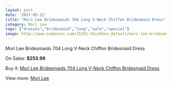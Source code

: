```yaml
---
layout: post
date: '2017-05-22'
title: "Mori Lee Bridesmaids 704 Long V-Neck Chiffon Bridesmaid Dress"
category: Mori Lee
tags: ["dresses","bridesmaid","long","sale","special"]
image: http://www.eudances.com/15101-thickbox_default/mori-lee-bridesmaids-704-long-v-neck-chiffon-bridesmaid-dress.jpg
---
```

Mori Lee Bridesmaids 704 Long V-Neck Chiffon Bridesmaid Dress

On Sales: **$253.99**
<a href="https://www.eudances.com/en/mori-lee/4484-mori-lee-bridesmaids-704-long-v-neck-chiffon-bridesmaid-dress.html"><amp-img layout="responsive" width="600" height="600" src="//www.eudances.com/15101-thickbox_default/mori-lee-bridesmaids-704-long-v-neck-chiffon-bridesmaid-dress.jpg" alt="Mori Lee Bridesmaids 704 Long V-Neck Chiffon Bridesmaid Dress 0" /></a>
<a href="https://www.eudances.com/en/mori-lee/4484-mori-lee-bridesmaids-704-long-v-neck-chiffon-bridesmaid-dress.html"><amp-img layout="responsive" width="600" height="600" src="//www.eudances.com/15105-thickbox_default/mori-lee-bridesmaids-704-long-v-neck-chiffon-bridesmaid-dress.jpg" alt="Mori Lee Bridesmaids 704 Long V-Neck Chiffon Bridesmaid Dress 1" /></a>
<a href="https://www.eudances.com/en/mori-lee/4484-mori-lee-bridesmaids-704-long-v-neck-chiffon-bridesmaid-dress.html"><amp-img layout="responsive" width="600" height="600" src="//www.eudances.com/15104-thickbox_default/mori-lee-bridesmaids-704-long-v-neck-chiffon-bridesmaid-dress.jpg" alt="Mori Lee Bridesmaids 704 Long V-Neck Chiffon Bridesmaid Dress 2" /></a>
<a href="https://www.eudances.com/en/mori-lee/4484-mori-lee-bridesmaids-704-long-v-neck-chiffon-bridesmaid-dress.html"><amp-img layout="responsive" width="600" height="600" src="//www.eudances.com/15103-thickbox_default/mori-lee-bridesmaids-704-long-v-neck-chiffon-bridesmaid-dress.jpg" alt="Mori Lee Bridesmaids 704 Long V-Neck Chiffon Bridesmaid Dress 3" /></a>
<a href="https://www.eudances.com/en/mori-lee/4484-mori-lee-bridesmaids-704-long-v-neck-chiffon-bridesmaid-dress.html"><amp-img layout="responsive" width="600" height="600" src="//www.eudances.com/15102-thickbox_default/mori-lee-bridesmaids-704-long-v-neck-chiffon-bridesmaid-dress.jpg" alt="Mori Lee Bridesmaids 704 Long V-Neck Chiffon Bridesmaid Dress 4" /></a>

Buy it: [Mori Lee Bridesmaids 704 Long V-Neck Chiffon Bridesmaid Dress](https://www.eudances.com/en/mori-lee/4484-mori-lee-bridesmaids-704-long-v-neck-chiffon-bridesmaid-dress.html "Mori Lee Bridesmaids 704 Long V-Neck Chiffon Bridesmaid Dress")

View more: [Mori Lee](https://www.eudances.com/en/65-mori-lee "Mori Lee")